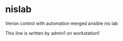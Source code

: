 # nislab
Verion control with automation merged ansible nis lab

This line is written by admin1 on workstation1


